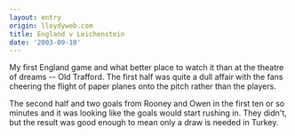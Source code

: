```yaml
---
layout: entry
origin: lloydyweb.com
title: England v Leichenstein
date: '2003-09-10'
---
```

My first England game and what better place to watch it than at the theatre of dreams -- Old Trafford. The first half was quite a dull affair with the fans cheering the flight of paper planes onto the pitch rather than the players.

The second half and two goals from Rooney and Owen in the first ten or so minutes and it was looking like the goals would start rushing in. They didn't, but the result was good enough to mean only a draw is needed in Turkey.